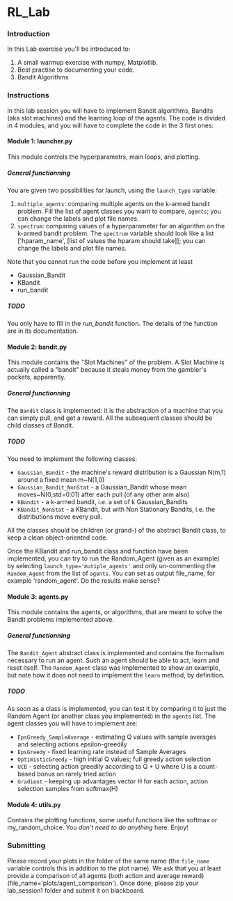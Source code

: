 # RL_Lab
### Introduction
In this Lab exercise you'll be introduced to:
1. A small warmup exercise with numpy, Matplotlib.
2. Best practise to documenting your code.
3. Bandit Algorithms
### Instructions
In this lab session you will have to implement Bandit algorithms, Bandits (aka slot machines) and the learning loop of the agents. The code is divided in 4 modules, and you will have to complete the code in the 3 first ones:

#### Module 1: launcher.py
This module controls the hyperparametrs, main loops, and plotting.  

##### General functionning
You are given two possibilities for launch, using the `launch_type` variable:
1. `multiple_agents`: comparing multiple agents on the k-armed bandit problem. Fill the list of agent classes you want to compare, `agents`; you can change the labels and plot file names.
2. `spectrum`: comparing values of a hyperparameter for an algorithm on the k-armed bandit problem. The `spectrum` variable should look like a list \['hparam_name', \[list of values the hparam should take\]\]; you can change the labels and plot file names.
  
Note that you cannot run the code before you implement at least
* Gaussian_Bandit
* KBandit
* run_bandit
##### TODO
You only have to fill in the *run_bandit* function. The details of the function are in its documentation.

#### Module 2: bandit.py
This module contains the "Slot Machines" of the problem.
A Slot Machine is actually called a "bandit" because it steals money from the gambler's pockets, apparently.

##### General functionning
The `Bandit` class is implemented: it is the abstraction of a machine that you can simply pull, and get a reward.
All the subsequent classes should be child classes of Bandit.

##### TODO
You need to implement the following classes:
* `Gaussian_Bandit` - the machine's reward distribution is a Gaussian N(m,1) around a fixed mean m~N(1,0)
* `Gaussian_Bandit_NonStat` - a Gaussian_Bandit whose mean moves~N(0,std=0.01) after each pull (of any other arm also)
* `KBandit` - a k-armed bandit, i.e. a set of k Gaussian_Bandits
* `KBandit_NonStat` - a KBandit, but with Non Stationary Bandits, i.e. the distributions move every pull.

All the classes should be children (or grand-) of the abstract Bandit class, to keep a clean object-oriented code.

Once the KBandit and run_bandit class and function have been implemented, you can try to run the Random_Agent (given as an example) by selecting `launch_type='mutiple_agents'` and only un-commenting the `Random_Agent` from the list of `agents`. You can set as output file_name, for example 'random_agent'.
Do the results make sense?

#### Module 3: agents.py
This module contains the agents, or algorithms, that are meant to solve the Bandit problems implemented above.

##### General functionning
The `Bandit_Agent` abstract class is implemented and contains the formalism necessary to run an agent. Such an agent should be able to act, learn and reset itself.
The `Random_Agent` class was implemented to show an example, but note how it does not need to implement the `learn` method, by definition.

##### TODO
As soon as a class is implemented, you can test it by comparing it to just the Random Agent (or another class you implemented) in the `agents` list.
The agent classes you will have to implement are:
* `EpsGreedy_SampleAverage` - estimating Q values with sample averages and selecting actions epsilon-greedily
* `EpsGreedy` - fixed learning rate instead of Sample Averages
* `OptimisticGreedy` - high initial Q values; full greedy action selection
* `UCB` - selecting action greedily according to Q + U where U is a count-based bonus on rarely tried action
* `Gradient` - keeping up advantages vector H for each action, action selection samples from softmax(H)

#### Module 4: utils.py
Contains the plotting functions, some useful functions like the softmax or my_random_choice.
You *don't need to do anything* here. Enjoy!

### Submitting
Please record your plots in the folder of the same name (the `file_name` variable controls this in addition to the plot name). We ask that you at least provide a comparison of all agents (both action and average reward) (file_name='plots/agent_comparison').
Once done, please zip your lab_session1 folder and submit it on blackboard.
